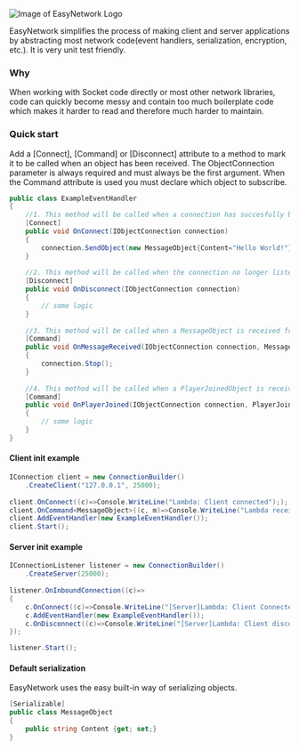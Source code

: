 ![Image of EasyNetwork Logo](https://i.imgur.com/kfECXD0.png)

EasyNetwork simplifies the process of making client and server applications by abstracting most network code(event handlers, serialization, encryption, etc.). It is very unit test friendly.

### Why
When working with Socket code directly or most other network libraries, code can quickly become messy and
 contain too much boilerplate code which makes it harder to read and therefore much harder to maintain.
 
 
 ### Quick start
 Add a [Connect], [Command] or [Disconnect] attribute to a method to mark it to be called when an object has been received. The ObjectConnection parameter is always required and must always be the first argument. When the Command attribute is used you must declare which object to subscribe.
```csharp
public class ExampleEventHandler
{
    //1. This method will be called when a connection has succesfully been established. 
    [Connect]
    public void OnConnect(IObjectConnection connection)
    {
        connection.SendObject(new MessageObject{Content="Hello World!"});
    }
    
    //2. This method will be called when the connection no longer listens for incomming messages.
    [Disconnect]
    public void OnDisconnect(IObjectConnection connection)
    {
        // some logic
    }
    
    //3. This method will be called when a MessageObject is received from the other part of the connection
    [Command]
    public void OnMessageReceived(IObjectConnection connection, MessageObject object)
    {
        connection.Stop();
    }
    
    //4. This method will be called when a PlayerJoinedObject is received from the other part of the connection
    [Command]
    public void OnPlayerJoined(IObjectConnection connection, PlayerJoinedObject object)
    {
        // some logic
    }
}
```
#### Client init example
```csharp
IConnection client = new ConnectionBuilder()
    .CreateClient("127.0.0.1", 25000);
    
client.OnConnect((c)=>Console.WriteLine("Lambda: Client connected"););
client.OnCommand<MessageObject>((c, m)=>Console.WriteLine("Lambda received message: "+m.Content););
client.AddEventHandler(new ExampleEventHandler());
client.Start();
```

#### Server init example
```csharp
IConnectionListener listener = new ConnectionBuilder()
    .CreateServer(25000);
    
listener.OnInboundConnection((c)=>
{
    c.OnConnect((c)=>Console.WriteLine("[Server]Lambda: Client Connected!"););
    c.AddEventHandler(new ExampleEventHandler());
    c.OnDisconnect((c)=>Console.WriteLine("[Server]Lambda: Client disconnected!"););
});

listener.Start();
```
#### Default serialization
EasyNetwork uses the easy built-in way of serializing objects.
```csharp
[Serializable]
public class MessageObject
{
    public string Content {get; set;}
}
```

